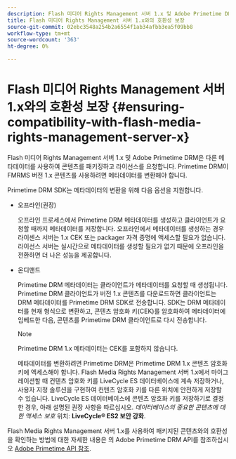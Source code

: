 ```yaml
---
description: Flash 미디어 Rights Management 서버 1.x 및 Adobe Primetime DRM은 다른 메타데이터를 사용하여 콘텐츠를 패키징하고 라이선스를 요청합니다. Primetime DRM이 FMRMS 버전 1.x 콘텐츠를 사용하려면 메타데이터를 변환해야 합니다.
title: Flash 미디어 Rights Management 서버 1.x와의 호환성 보장
source-git-commit: 02ebc3548a254b2a6554f1ab34afbb3ea5f09bb8
workflow-type: tm+mt
source-wordcount: '363'
ht-degree: 0%

---
```


# Flash 미디어 Rights Management 서버 1.x와의 호환성 보장 {#ensuring-compatibility-with-flash-media-rights-management-server-x}

Flash 미디어 Rights Management 서버 1.x 및 Adobe Primetime DRM은 다른 메타데이터를 사용하여 콘텐츠를 패키징하고 라이선스를 요청합니다. Primetime DRM이 FMRMS 버전 1.x 콘텐츠를 사용하려면 메타데이터를 변환해야 합니다.

Primetime DRM SDK는 메타데이터의 변환을 위해 다음 옵션을 지원합니다.

* 오프라인(권장)

  오프라인 프로세스에서 Primetime DRM 메타데이터를 생성하고 클라이언트가 요청할 때까지 메타데이터를 저장합니다. 오프라인에서 메타데이터를 생성하는 경우 라이센스 서버는 1.x CEK 또는 packager 자격 증명에 액세스할 필요가 없습니다. 라이선스 서버는 실시간으로 메타데이터를 생성할 필요가 없기 때문에 오프라인을 전환하면 더 나은 성능을 제공합니다.
* 온디맨드

  Primetime DRM 메타데이터는 클라이언트가 메타데이터를 요청할 때 생성됩니다. Primetime DRM 클라이언트가 버전 1.x 콘텐츠를 다운로드하면 클라이언트는 DRM 메타데이터를 Primetime DRM SDK로 전송합니다. SDK는 DRM 메타데이터를 현재 형식으로 변환하고, 콘텐츠 암호화 키(CEK)를 암호화하여 메타데이터에 임베드한 다음, 콘텐츠를 Primetime DRM 클라이언트로 다시 전송합니다.

  >[!NOTE]
  >
  >Primetime DRM 1.x 메타데이터는 CEK를 포함하지 않습니다.

  메타데이터를 변환하려면 Primetime DRM은 Primetime DRM 1.x 콘텐츠 암호화 키에 액세스해야 합니다. Flash Media Rights Management 서버 1.x에서 마이그레이션할 때 컨텐츠 암호화 키를 LiveCycle ES 데이터베이스에 계속 저장하거나, 사용자 지정 솔루션을 구현하여 컨텐츠 암호화 키를 다른 위치에 안전하게 저장할 수 있습니다. LiveCycle ES 데이터베이스에 콘텐츠 암호화 키를 저장하기로 결정한 경우, 아래 설명된 권장 사항을 따르십시오. *데이터베이스의 중요한 콘텐츠에 대한 액세스 보호* 위치: **LiveCycle® ES2 보안 강화**.

Flash Media Rights Management 서버 1.x를 사용하여 패키지된 콘텐츠와의 호환성을 확인하는 방법에 대한 자세한 내용은 의 Adobe Primetime DRM API를 참조하십시오 [Adobe Primetime API 참조](https://help.adobe.com/en_US/primetime/api/index.html#api-Adobe_Primetime_API_References).
